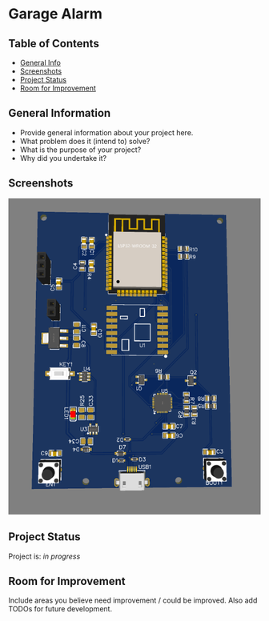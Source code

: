 # Garage Alarm

## Table of Contents
* [General Info](#general-information)
* [Screenshots](#screenshots)
* [Project Status](#project-status)
* [Room for Improvement](#room-for-improvement)


## General Information
- Provide general information about your project here.
- What problem does it (intend to) solve?
- What is the purpose of your project?
- Why did you undertake it?
<!-- You don't have to answer all the questions - just the ones relevant to your project. -->


## Screenshots
![Example](./IMG/Capture.PNG)


## Project Status
Project is: _in progress_


## Room for Improvement
Include areas you believe need improvement / could be improved. Also add TODOs for future development.
